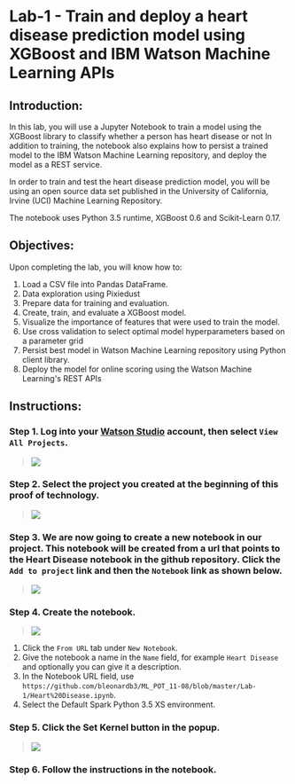 # Lab-1 - Train and deploy a heart disease prediction model using XGBoost and IBM Watson Machine Learning APIs

## Introduction:

In this lab, you will use a Jupyter Notebook to train a model using the XGBoost library to classify whether a person has heart disease or not In addition to training, the notebook also explains how to persist a trained model to the IBM Watson Machine Learning repository, and deploy the model as a REST service.

In order to train and test the heart disease prediction model, you will be using an open source data set published in the University of California, Irvine (UCI) Machine Learning Repository.

The notebook uses Python 3.5 runtime, XGBoost 0.6 and Scikit-Learn 0.17.

## Objectives:

Upon completing the lab, you will know how to:

1. Load a CSV file into Pandas DataFrame.
1. Data exploration using Pixiedust
1. Prepare data for training and evaluation.
1. Create, train, and evaluate a XGBoost model.  
1. Visualize the importance of features that were used to train the model.
1. Use cross validation to select optimal model hyperparameters based on a parameter grid
1. Persist best model in Watson Machine Learning repository using Python client library.
1. Deploy the model for online scoring using the Watson Machine Learning's REST APIs


## Instructions:

### Step 1.  Log into your [Watson Studio](http://datascience.ibm.com/) account, then select `View All Projects`.

> <img src="https://github.com/bleonardb3/ML-POT/blob/master/Lab-1/images/View%20All%20Projects.png"/>

### Step 2.  Select the project you created at the beginning of this proof of technology.

> <img src="https://github.com/bleonardb3/ML-POT/blob/master/Lab-1/images/Select%20Watson%20Studio%20Labs.png"/>

### Step 3.  We are now going to create a new notebook in our project. This notebook will be created from a url that points to the Heart Disease notebook in the github repository. Click the `Add to project` link and then the `Notebook` link as shown below. 

> <img src="https://github.com/bleonardb3/ML-POT/blob/master/Lab-1/images/Add%20Notebook.png"/>

### Step 4.  Create the notebook.

> <img src="https://github.com/bleonardb3/ML_POT_11-08/blob/master/Lab-1/images/Create%20Notebook.png"/>

1. Click the `From URL` tab under `New Notebook`.
1. Give the notebook a name in the `Name` field, for example `Heart Disease` and optionally you can give it a description.
1. In the Notebook URL field, use `https://github.com/bleonardb3/ML_POT_11-08/blob/master/Lab-1/Heart%20Disease.ipynb`.
1. Select the Default Spark Python 3.5 XS environment. 

### Step 5. Click the Set Kernel button in the popup. 
> <img src="https://github.com/bleonardb3/ML_POT_11-08/blob/master/Lab-1/images/Set%20Kernel.png"/>

### Step 6.  Follow the instructions in the notebook.



